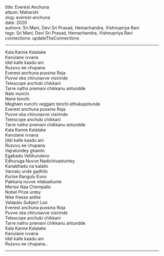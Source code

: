 title: Everest Anchuna  
album: Maharshi  
slug: everest-anchuna  
date: 2020  
authors: Sri Mani, Devi Sri Prasad, Hemachandra, Vishnupriya Ravi  
tags: Sri Mani, Devi Sri Prasad, Hemachandra, Vishnupriya Ravi  
connections: updateTheConnections  

------------

Kala Kanne Kalalake  
Kanulane ivvana  
Iddi kalle kaadu ani  
Ruzuvu ee chupana  
Everest anchuna pussina Roja  
Puvve oka chirunavve visirinde  
Telescope anchuki chikkani  
Tarre natho premani chikkanu antundde  
Nalo nunchi  
Nane tenchi  
Megham nunchi veggam tenchi ethukupotunde  
Everest anchuna pussina Roja  
Puvve oka chirunavve visirinde  
Telescope anchuki chikkani  
Tarre natho premani chikkanu antundde  
Kala Kanne Kalalake  
Kanulane ivvana  
Iddi kalle kaadu ani  
Ruzuvu ee chupana  
Vajralundey ghanilo  
Egabadu Velthurulevo  
Edhuruga Nuvve Nadichivastuntey  
Kanabhadu na kalallo  
Varnalu unde gadhilo  
Kurise Rangulu Evoo  
Pakkana nuvve nilabadiunte  
Merise Naa Chempallo  
Nobel Prize untey  
Nike freeze anthe  
Valapalu Subject Luo  
Everest anchuna pussina Roja  
Puvve oka chirunavve visirinde  
Telescope anchuki chikkani  
Tarre natho premani chikkanu antundde  
Kala Kanne Kalalake  
Kanulane ivvana  
Iddi kalle kaadu ani  
Ruzuvu ee chupana..  


------------
